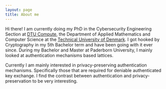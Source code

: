 ```yaml
---
layout: page
title: About me
---
```


Hi there!
I am currently doing my PhD in the Cybersecurity Engineering Section at [DTU Compute](https://www.compute.dtu.dk/), the Department of Applied Mathematics and Computer Science at the [Technical University of Denmark](https://www.dtu.dk/english).
I got hooked by Cryptography in my 5th Bachelor term and have been 
going with it ever since.
During my Bachelor and Master at Paderborn University, I mainly looked at authentication mechanisms based lattices.

Currently I am mainly interested in privacy-preserving authentication mechanisms.
Specifically those that are required for deniable authenticated key exchange.
I find the contrast between authentication and privacy-preservation to be very interesting.
